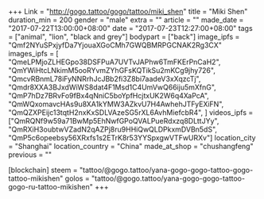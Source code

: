 +++
Link = "http://gogo.tattoo/gogo/tattoo/miki_shen"
title = "Miki Shen"
duration_min = 200
gender = "male"
extra = ""
article = ""
made_date = "2017-07-22T13:00:00+08:00"
date = "2017-07-23T12:27:00+08:00"
tags = ["animal", "lion", "black and grey"]
bodypart = ["back"]
image_ipfs = "Qmf2NYuSPxjyfDa7YjouaXGoCMh7GWQBMRPGCNAK2Rg3CX"
images_ipfs = [  "QmeLPMjoZLHEGpo38DSFPuA7UVTvJAPhw6TmFKErPnCaH2",
  "QmYWiHtcLNkimM5ooRYvmZYhGFsKQTikSu2mKCg9jhy726",
  "QmcvRBnmL78iFyNNRrhJcJBb2fi3Z8bi7aadeV3xXqzcTj",
  "Qmdr8XXA3BJxdWiWS8dat4F1Msd1C4UmVwQ66iju5mXfnG",
  "QmP7hDz7BRvFo9fBx4qNniC5boYpfHcjtxUK2W6q4XaPcA",
  "QmWQxomavcHAs9u8XA1kYMW3AZkvU7H4AwhehJTFyEXiFN",
  "QmQZXPEijc13tqtH2nxKxSDLVAzeSG5rXL6AvhMiefcbR4",
]
videos_ipfs = ["QmRQNf9w59a71BwMp5EhNwfGPoQVALPueRdxzq8DLttJYy",
"QmRXiH3oubtwVZadN2qAZPj8ru9HHiQwQLDPkxmDVBn5dS",
"QmP5c6opeebsy56XRxfs1s2ETrK8r53YYSpxgwVTFwURXv"]
location_city = "Shanghai"
location_country = "China"
made_at_shop = "chushangfeng"
previous = ""

[blockchain]
steem = "tattoo/@gogo.tattoo/yana-gogo-gogo-tattoo-gogo-tattoo-mikishen"
golos = "tattoo/@gogo.tattoo/yana-gogo-gogo-tattoo-gogo-ru-tattoo-mikishen"
+++
